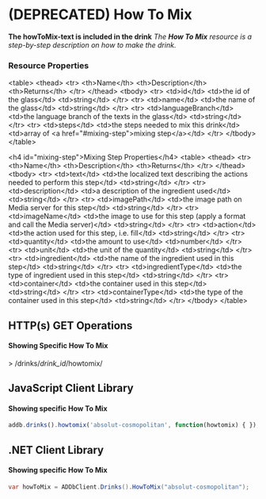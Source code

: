 (DEPRECATED) ﻿How To Mix
==========
**The howToMix-text is included in the drink**
*The **How To Mix** resource is a step-by-step description on how to make the drink.*


### Resource Properties
&lt;table&gt;
    &lt;thead&gt;
        &lt;tr&gt;
            &lt;th&gt;Name&lt;/th&gt;
            &lt;th&gt;Description&lt;/th&gt;
            &lt;th&gt;Returns&lt;/th&gt;
        &lt;/tr&gt;
    &lt;/thead&gt;
    &lt;tbody&gt;
        &lt;tr&gt;
            &lt;td&gt;id&lt;/td&gt;
            &lt;td&gt;the id of the glass&lt;/td&gt;
            &lt;td&gt;string&lt;/td&gt;
        &lt;/tr&gt;
        &lt;tr&gt;
            &lt;td&gt;name&lt;/td&gt;
            &lt;td&gt;the name of the glass&lt;/td&gt;
            &lt;td&gt;string&lt;/td&gt;
        &lt;/tr&gt;
        &lt;tr&gt;
            &lt;td&gt;languageBranch&lt;/td&gt;
            &lt;td&gt;the language branch of the texts in the glass&lt;/td&gt;
            &lt;td&gt;string&lt;/td&gt;
        &lt;/tr&gt;
        &lt;tr&gt;
            &lt;td&gt;steps&lt;/td&gt;
            &lt;td&gt;the steps needed to mix this drink&lt;/td&gt;
            &lt;td&gt;array of &lt;a href="#mixing-step"&gt;mixing step&lt;/a&gt;&lt;/td&gt;
        &lt;/tr&gt;
    &lt;/tbody&gt;
&lt;/table&gt;

&lt;h4 id="mixing-step"&gt;Mixing Step Properties&lt;/h4&gt;
&lt;table&gt;
    &lt;thead&gt;
        &lt;tr&gt;
            &lt;th&gt;Name&lt;/th&gt;
            &lt;th&gt;Description&lt;/th&gt;
            &lt;th&gt;Returns&lt;/th&gt;
        &lt;/tr&gt;
    &lt;/thead&gt;
    &lt;tbody&gt;
        &lt;tr&gt;
            &lt;td&gt;text&lt;/td&gt;
            &lt;td&gt;the localized text describing the actions needed to perform this step&lt;/td&gt;
            &lt;td&gt;string&lt;/td&gt;
        &lt;/tr&gt;
        &lt;tr&gt;
            &lt;td&gt;description&lt;/td&gt;
            &lt;td&gt;a description of the ingredient used&lt;/td&gt;
            &lt;td&gt;string&lt;/td&gt;
        &lt;/tr&gt;
		&lt;tr&gt;
            &lt;td&gt;imagePath&lt;/td&gt;
            &lt;td&gt;the image path on Media server for this step&lt;/td&gt;
            &lt;td&gt;string&lt;/td&gt;
        &lt;/tr&gt;
        &lt;tr&gt;
            &lt;td&gt;imageName&lt;/td&gt;
            &lt;td&gt;the image to use for this step (apply a format and call the Media server)&lt;/td&gt;
            &lt;td&gt;string&lt;/td&gt;
        &lt;/tr&gt;
		&lt;tr&gt;
            &lt;td&gt;action&lt;/td&gt;
            &lt;td&gt;the action used for this step, i.e. fill&lt;/td&gt;
            &lt;td&gt;string&lt;/td&gt;
        &lt;/tr&gt;
        &lt;tr&gt;
            &lt;td&gt;quantity&lt;/td&gt;
            &lt;td&gt;the amount to use&lt;/td&gt;
            &lt;td&gt;number&lt;/td&gt;
        &lt;/tr&gt;
		&lt;tr&gt;
            &lt;td&gt;unit&lt;/td&gt;
            &lt;td&gt;the unit of the quantity&lt;/td&gt;
            &lt;td&gt;string&lt;/td&gt;
        &lt;/tr&gt;
		&lt;tr&gt;
            &lt;td&gt;ingredient&lt;/td&gt;
            &lt;td&gt;the name of the ingredient used in this step&lt;/td&gt;
            &lt;td&gt;string&lt;/td&gt;
        &lt;/tr&gt;
		&lt;tr&gt;
            &lt;td&gt;ingredientType&lt;/td&gt;
            &lt;td&gt;the type of ingredient used in this step&lt;/td&gt;
            &lt;td&gt;string&lt;/td&gt;
        &lt;/tr&gt;
		&lt;tr&gt;
            &lt;td&gt;container&lt;/td&gt;
            &lt;td&gt;the container used in this step&lt;/td&gt;
            &lt;td&gt;string&lt;/td&gt;
        &lt;/tr&gt;
		&lt;tr&gt;
            &lt;td&gt;containerType&lt;/td&gt;
            &lt;td&gt;the type of the container used in this step&lt;/td&gt;
            &lt;td&gt;string&lt;/td&gt;
        &lt;/tr&gt;
    &lt;/tbody&gt;
&lt;/table&gt;

## HTTP(s) GET Operations
#### Showing Specific How To Mix

&gt; /drinks/*drink_id*/howtomix/

## JavaScript Client Library
#### Showing specific How To Mix

``` js
addb.drinks().howtomix('absolut-cosmopolitan', function(howtomix) { });
```

## .NET Client Library
#### Showing specific How To Mix

``` csharp
var howToMix = ADDbClient.Drinks().HowToMix("absolut-cosmopolitan");
```
